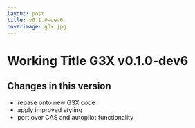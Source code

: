 ```yaml
---
layout: post
title: v0.1.0-dev6
coverimage: g3x.jpg
---
```

# Working Title G3X v0.1.0-dev6
## Changes in this version

* rebase onto new G3X code
* apply improved styling
* port over CAS and autopilot functionality